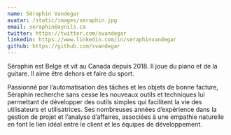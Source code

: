 ```yaml
---
name: Séraphin Vandegar
avatar: /static/images/seraphin.jpg
email: seraphin@aynils.ca
twitter: https://twitter.com/svandegar
linkedin: https://www.linkedin.com/in/seraphinvandegar
github: https://github.com/svandegar
---
```


Séraphin est Belge et vit au Canada depuis 2018.
Il joue du piano et de la guitare. Il aime être dehors et faire du sport.

Passionné par l’automatisation des tâches et les objets de bonne facture, Séraphin recherche sans cesse les nouveaux outils et techniques lui permettant de développer des outils simples qui facilitent la vie des utilisateurs et utilisatrices. Ses nombreuses années d’expérience dans la gestion de projet et l’analyse d’affaires, associées à une empathie naturelle en font le lien idéal entre le client et les équipes de développement.

